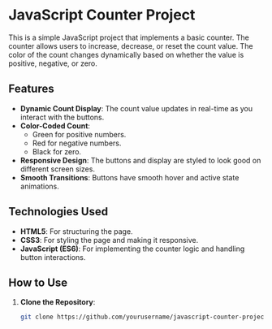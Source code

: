 # JavaScript Counter Project

This is a simple JavaScript project that implements a basic counter. The counter allows users to increase, decrease, or reset the count value. The color of the count changes dynamically based on whether the value is positive, negative, or zero.

## Features

- **Dynamic Count Display**: The count value updates in real-time as you interact with the buttons.
- **Color-Coded Count**: 
  - Green for positive numbers.
  - Red for negative numbers.
  - Black for zero.
- **Responsive Design**: The buttons and display are styled to look good on different screen sizes.
- **Smooth Transitions**: Buttons have smooth hover and active state animations.

## Technologies Used

- **HTML5**: For structuring the page.
- **CSS3**: For styling the page and making it responsive.
- **JavaScript (ES6)**: For implementing the counter logic and handling button interactions.

## How to Use

1. **Clone the Repository**:
   ```bash
   git clone https://github.com/yourusername/javascript-counter-project.git

